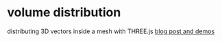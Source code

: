 # volume distribution
distributing 3D vectors inside a mesh with THREE.js
[blog post and demos](http://barradeau.com/blog/?p=1058) 
